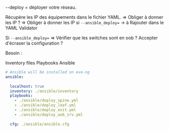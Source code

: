--deploy = déployer votre réseau.

Récupère les IP des équipements dans le fichier YAML.
    => Obliger à donner les IP ?
    => Obliger à donner les IP si ``--ansible_deploy=``
        -> à Rajouter dans le YAML Validator
        

Si ``--ansible_deploy=``
    => Vérifier que les switches sont en oob ?
    Accepter d'écraser la configuration ?


Besoin :

Inventory files
Playbooks Ansible

```yaml
# Ansible will be installed on eve-ng
ansible:
  
  localhost: true
  inventory: ./ansible/inventory
  playbooks:
    - ./ansible/deploy_spine.yml
    - ./ansible/deploy_leaf.yml
    - ./ansible/deploy_exit.yml
    - ./ansible/deploy_oob_srv.yml
  
  cfg: ./ansible/ansible.cfg

```
